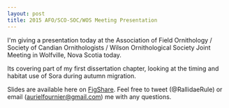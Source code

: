 ```yaml
---
layout: post
title: 2015 AFO/SCO-SOC/WOS Meeting Presentation
---
```


I'm giving a presentation today at the Association of Field Ornithology / Society of Candian Ornithologists / Wilson Ornithological Society Joint Meeting in Wolfville, Nova Scotia today. 

Its covering part of my first dissertation chapter, looking at the timing and habitat use of Sora during autumn migration. 

Slides are available here on [FigShare](http://figshare.com/articles/Migratory_Timing_and_Habitat_Use_of_Fall_Migrating_Rails/1456240). Feel free to tweet (@RallidaeRule) or email (aurielfournier@gmail.com) me with any questions. 
